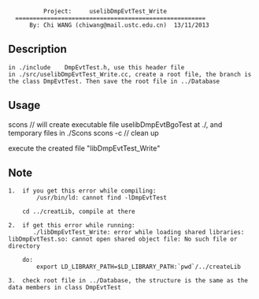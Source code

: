 
              Project:     uselibDmpEvtTest_Write
      ======================================================
          By: Chi WANG (chiwang@mail.ustc.edu.cn)  13/11/2013

Description
--------------
    in ./include    DmpEvtTest.h, use this header file
    in ./src/uselibDmpEvtTest_Write.cc, create a root file, the branch is the class DmpEvtTest. Then save the root file in ../Database


Usage
--------------
  scons       // will create executable file uselibDmpEvtBgoTest at ./, and temporary files in ./Scons
  scons -c    // clean up

  execute the created file "libDmpEvtTest_Write"


Note
-----

    1.  if you get this error while compiling:
            /usr/bin/ld: cannot find -lDmpEvtTest

        cd ../creatLib, compile at there

    2.  if get this error while running:
           ./libDmpEvtTest_Write: error while loading shared libraries: libDmpEvtTest.so: cannot open shared object file: No such file or directory 

        do:
            export LD_LIBRARY_PATH=$LD_LIBRARY_PATH:`pwd`/../createLib

    3.  check root file in ../Database, the structure is the same as the data members in class DmpEvtTest
